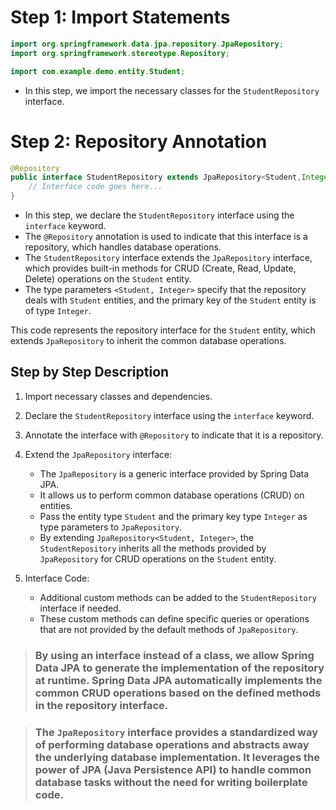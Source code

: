 # Step 1: Import Statements

```java
import org.springframework.data.jpa.repository.JpaRepository;
import org.springframework.stereotype.Repository;

import com.example.demo.entity.Student;
```
- In this step, we import the necessary classes for the `StudentRepository` interface.

# Step 2: Repository Annotation

```java
@Repository
public interface StudentRepository extends JpaRepository<Student,Integer> {
    // Interface code goes here...
}
```
- In this step, we declare the `StudentRepository` interface using the `interface` keyword.
- The `@Repository` annotation is used to indicate that this interface is a repository, which handles database operations.
- The `StudentRepository` interface extends the `JpaRepository` interface, which provides built-in methods for CRUD (Create, Read, Update, Delete) operations on the `Student` entity.
- The type parameters `<Student, Integer>` specify that the repository deals with `Student` entities, and the primary key of the `Student` entity is of type `Integer`.

This code represents the repository interface for the `Student` entity, which extends `JpaRepository` to inherit the common database operations.

## Step by Step Description 

1. Import necessary classes and dependencies.

2. Declare the `StudentRepository` interface using the `interface` keyword.

3. Annotate the interface with `@Repository` to indicate that it is a repository.

4. Extend the `JpaRepository` interface:
   - The `JpaRepository` is a generic interface provided by Spring Data JPA.
   - It allows us to perform common database operations (CRUD) on entities.
   - Pass the entity type `Student` and the primary key type `Integer` as type parameters to `JpaRepository`.
   - By extending `JpaRepository<Student, Integer>`, the `StudentRepository` inherits all the methods provided by `JpaRepository` for CRUD operations on the `Student` entity.

5. Interface Code:
   - Additional custom methods can be added to the `StudentRepository` interface if needed.
   - These custom methods can define specific queries or operations that are not provided by the default methods of `JpaRepository`.


> ###  By using an interface instead of a class, we allow Spring Data JPA to generate the implementation of the repository at runtime. Spring Data JPA automatically implements the common CRUD operations based on the defined methods in the repository interface.

> ### The `JpaRepository` interface provides a standardized way of performing database operations and abstracts away the underlying database implementation. It leverages the power of JPA (Java Persistence API) to handle common database tasks without the need for writing boilerplate code.


